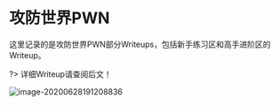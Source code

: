 # 攻防世界PWN

这里记录的是攻防世界PWN部分Writeups，包括新手练习区和高手进阶区的Writeup。

?> 详细Writeup请查阅后文！

![image-20200628191208836](https://cdn.jsdelivr.net/gh/kimix102/PicBed@master/2020/06/28/image-20200628191208836.png)